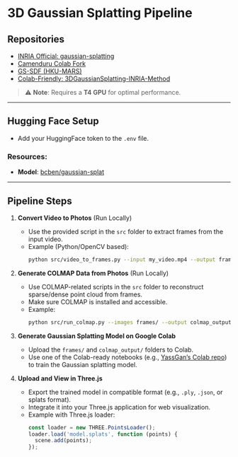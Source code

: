 # 3D Gaussian Splatting Pipeline

## Repositories

- [INRIA Official: gaussian-splatting](https://github.com/graphdeco-inria/gaussian-splatting)
- [Camenduru Colab Fork](https://github.com/camenduru/gaussian-splatting)
- [GS-SDF (HKU-MARS)](https://github.com/hku-mars/GS-SDF)
- [Colab-Friendly: 3DGaussianSplatting-INRIA-Method](https://github.com/YassGan/3DGaussianSplatting-INRIA-Method-Colab)

> ⚠️ **Note**: Requires a **T4 GPU** for optimal performance.

---

## Hugging Face Setup
- Add your HuggingFace token to the `.env` file.

### Resources:
- **Model**: [bcben/gaussian-splat](https://huggingface.co/bcben/gaussian-splat)

---

## Pipeline Steps

1. **Convert Video to Photos** (Run Locally)
   - Use the provided script in the `src` folder to extract frames from the input video.
   - Example (Python/OpenCV based):
     ```bash
     python src/video_to_frames.py --input my_video.mp4 --output frames/
     ```

2. **Generate COLMAP Data from Photos** (Run Locally)
   - Use COLMAP-related scripts in the `src` folder to reconstruct sparse/dense point cloud from frames.
   - Make sure COLMAP is installed and accessible.
   - Example:
     ```bash
     python src/run_colmap.py --images frames/ --output colmap_output/
     ```

3. **Generate Gaussian Splatting Model on Google Colab**
   - Upload the `frames/` and `colmap_output/` folders to Colab.
   - Use one of the Colab-ready notebooks (e.g., [YassGan’s Colab repo](https://github.com/YassGan/3DGaussianSplatting-INRIA-Method-Colab)) to train the Gaussian splatting model.

4. **Upload and View in Three.js**
   - Export the trained model in compatible format (e.g., `.ply`, `.json`, or splats format).
   - Integrate it into your Three.js application for web visualization.
   - Example with Three.js loader:
     ```javascript
     const loader = new THREE.PointsLoader();
     loader.load('model.splats', function (points) {
       scene.add(points);
     });
     ```
